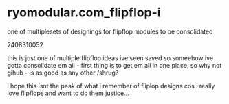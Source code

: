# ryomodular.com_flipflop-i
 one of multiplesets of designings for flipflop modules to be consolidated

2408310052

this is just one of multiple flipflop ideas ive seen saved so someehow ive gotta consolidate em all - first thing is to get em all in one place, so why not gihub - is as good as any other /shrug?

i hope this isnt the peak of what i remember of fliplop designs cos i really love flipflops and want to do them justice...